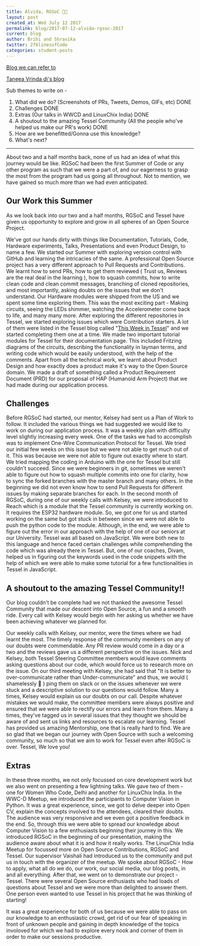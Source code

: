 ```yaml
---
title: Alvida, RGSoC 🙋🏽
layout: post
created_at: Wed July 12 2017
permalink: blog/2017-07-12-alvida-rgsoc-2017
current: blog
author: Brihi and Shravika
twitter: 276linesofCode
categories: student-posts
---
```


[Blog we can refer to](https://railsgirlssummerofcode.org/blog/2015-09-26-tremors)

[Taneea Vrinda di's blog](https://github.com/rails-girls-summer-of-code/summer-of-code/blob/gh-pages/blog/_posts/2016-10-06-twitches-say-goodbye.md)

Sub themes to write on -

1. What did we do? (Screenshots of PRs, Tweets, Demos, GIFs, etc) DONE
2. Challenges DONE
3. Extras (Our talks in WWCD and LinuxChix India) DONE
4. A shoutout to the amazing Tessel Community (All the people who've helped us make our PR's work) DONE
5. How are we benefitted/Gonna use this knowledge?
6. What's next?

--------  

About two and a half months back, none of us had an idea of what this journey would be like. RGSoC had been the first Summer of Code or any other program as such that we were a part of, and our eagerness to grasp the most from the program had us going all throughout. Not to mention, we have gained so much more than we had even anticipated.

## Our Work this Summer

As we look back into our two and a half months, RGSoC and Tessel have given us opportunity to explore and grow in all spheres of an Open Source Project.

We've got our hands dirty with things like Documentation, Tutorials, Code, Hardware experiments, Talks, Presentations and even Product Design, to name a few. We started our Summer with exploring version control with GitHub and learning the intricacies of the same. A professional Open Source project has a very different approach to Pull Requests and Contributions. We learnt how to send PRs, how to get them reviewed ( Trust us, Reviews are the real deal in the learning ), how to squash commits, how to write clean code and clean commit messages, branching of cloned repositories, and most importantly, asking doubts on the issues that we don't understand.
Our Hardware modules were shipped from the US and we spent some time exploring them. This was the most exciting part - Making circuits, seeing the LEDs shimmer, watching the Accelerometer come back to life, and many many more.
After exploring the different repositories in Tessel, we started exploring issues which were Contribution starters. A lot of them were listed in the Tessel blog called "[This Week in Tessel](https://tessel.io/blog/157835574022/this-week-in-tessel-fun-with-open-source)" and we started completing them one at a time.
We made two important tutorial modules for Tessel for their documentation page. This included Fritzing diagrams of the circuits, describing the functionality in layman terms, and writing code which would be easily understood, with the help of the comments.
Apart from all the technical work, we learnt about Product Design and how exactly does a product make it's way to the Open Source domain. We made a draft of something called a Product Requirement Document (PRD) for our proposal of HAP (Humanoid Arm Project) that we had made during our application process.

## Challenges

Before RGSoC had started, our mentor, Kelsey had sent us a Plan of Work to follow. It included the various things we had suggested we would like to work on during our application process. It was a weekly plan with difficulty level slightly increasing every week. One of the tasks we had to accomplish was to implement One-Wire Communication Protocol for Tessel. We tried our initial few weeks on this issue but we were not able to get much out of it. This was because we were not able to figure out exactly where to start. We tried mapping the coding in Arduino with the one for Tessel but still couldn't succeed.
 Since we were beginners in git, sometimes we weren't able to figure out how to squash multiple commits into one for clarity, how to sync the forked branches with the master branch and many others. In the beginning we did not even know how to send Pull Requests for different issues by making separate branches for each.
 In the second month of RGSoC, during one of our weekly calls with Kelsey, we were introduced to Reach which is a module that the Tessel community is currently working on. It requires the ESP32 hardware module. So, we got one for us and started working on the same but got stuck in between since we were not able to push the python code to the module. Although, in the end, we were able to figure out the error in our approach with the help of one of our seniors at our University.
 Tessel was all based on JavaScript. We were both new to this language and hence faced certain challenges while comprehending the code which was already there in Tessel. But, one of our coaches, Divam, helped us in figuring out the keywords used in the code snippets with the help of which we were able to make some tutorial for a few functionalities in Tessel in JavaScript.

## A shoutout to the amazing Tessel Community!!

Our blog couldn't be complete had we not thanked the awesome Tessel Community that made our descent into Open Source, a fun and a smooth ride. Every call with Kelsey would begin with her asking us whether we have been achieving whatever we planned for.

Our weekly calls with Kelsey, our mentor, were the times where we had learnt the most. The timely response of the community members on any of our doubts were commendable. Any PR review would come in a day or a two and the reviews gave us a different perspective on the issues. Nick and Kelsey, both Tessel Steering Committee members would leave comments asking questions about our code, which would force us to research more on the issue.
On our third meeting with Kelsey, she had said that "It is better to over-communicate rather than Under-communicate" and thus, we would ( shamelessly 🙈 ) ping them on slack or on the issues whenever we were stuck and a descriptive solution to our questions would follow. Many a times, Kelsey would explain us our doubts on our call. Despite whatever mistakes we would make, the committee members were always positive and ensured that we were able to rectify our errors and learn from them. Many a times, they've tagged us in several issues that they thought we should be aware of and sent us links and resources to escalate our learning.
Tessel has provided us amazing Mentorship, one that is really hard to find. We are so glad that we began our journey with Open Source with such a welcoming community, so much so that we aim to work for Tessel even after RGSoC is over. Tessel, We love you!

## Extras

In these three months, we not only focussed on core development work but we also went on presenting a few lightning talks. We gave two of them - one for Women Who Code, Delhi and another for LinuxChix India. In the WWC-D Meetup, we introduced the participants to Computer Vision in Python. It was a great experience, since, we got to delve deeper into Open CV, explain the concepts involved to the attendees, cleared their doubts. The audience was very responsive and we even got a positive feedback in the end. So, through this we were able to spread our knowledge about Computer Vision to a few enthusiasts beginning their journey in this. We introduced RGSoC in the beginning of our presentation, making the audience aware about what it is and how it really works. The LinuxChix India Meetup for focussed more on Open Source Contributions, RGSoC and Tessel. Our supervisor Vaishali had introduced us to the community and put us in touch with the organizer of the meetup. We spoke about RGSoC - How to apply, what all do we do, our work, our social media, our blog posts, in and all everything. After that, we went on to demonstrate our project - Tessel. There were several Open Source enthusiasts who had loads of questions about Tessel and we were more than delighted to answer them. One person even wanted to use Tessel in his project that he was thinking of starting!

It was a great experience for both of us because we were able to pass on our knowledge to an enthusiastic crowd, get rid of our fear of speaking in front of unknown people and gaining in depth knowledge of the topics involoved for which we had to explore every nook and corner of them in order to make our sessions productive.
